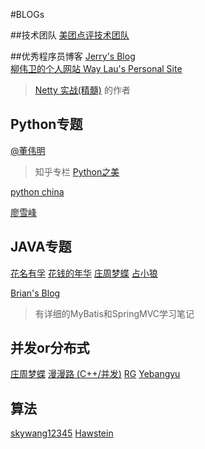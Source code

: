 #BLOGs

##技术团队
[美团点评技术团队](http://tech.meituan.com/)

##优秀程序员博客
[Jerry's Blog](http://jerrypeng.me/)  
[柳伟卫的个人网站 Way Lau's Personal Site](http://waylau.com/archive/)
> [Netty 实战(精髓)](https://www.gitbook.com/book/waylau/essential-netty-in-action/details) 的作者

## Python专题
[@董伟明](http://www.dongwm.com/blog/archives/)
> 知乎专栏 [Python之美](https://zhuanlan.zhihu.com/python-cn)


[python china](http://python-china.org/)

[廖雪峰](http://www.liaoxuefeng.com/wiki/0014316089557264a6b348958f449949df42a6d3a2e542c000)

## JAVA专题
[花名有孚](http://it.deepinmind.com/index.html)
[花钱的年华](http://calvin1978.blogcn.com/)
[庄周梦蝶](http://blog.fnil.net/)
[占小狼](http://www.jianshu.com/users/90ab66c248e6/latest_articles)

[Brian's Blog](http://brianway.github.io/archive/)
> 有详细的MyBatis和SpringMVC学习笔记


## 并发or分布式
[庄周梦蝶](http://blog.fnil.net/)
[漫漫路 (C++/并发)](http://www.lanindex.com/)
[RG](https://laohanlinux.github.io/)
[Yebangyu](http://www.yebangyu.org/)

## 算法
[skywang12345](http://www.cnblogs.com/skywang12345/p/3603935.html)
[Hawstein](http://www.hawstein.com/)

